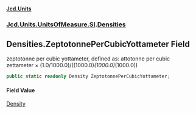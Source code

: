 #### [Jcd.Units](index.md 'index')
### [Jcd.Units.UnitsOfMeasure.SI](Jcd.Units.UnitsOfMeasure.SI.md 'Jcd.Units.UnitsOfMeasure.SI').[Densities](Densities.md 'Jcd.Units.UnitsOfMeasure.SI.Densities')

## Densities.ZeptotonnePerCubicYottameter Field

zeptotonne per cubic yottameter, defined as: attotonne per cubic zettameter × (1.0/1000.0)/((1000.0)*(1000.0)*(1000.0))

```csharp
public static readonly Density ZeptotonnePerCubicYottameter;
```

#### Field Value
[Density](Density.md 'Jcd.Units.UnitTypes.Density')